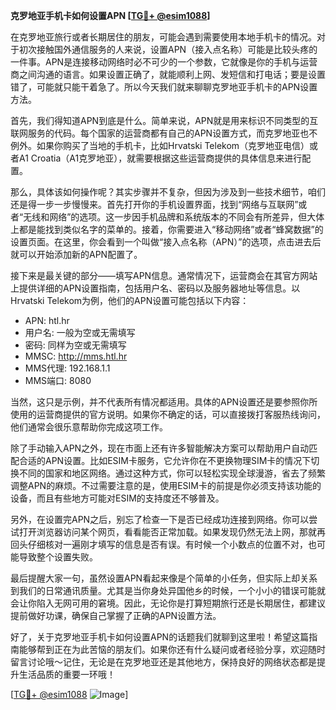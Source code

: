 **克罗地亚手机卡如何设置APN [[TG💪+ @esim1088](https://t.me/s/esim1088)]**

在克罗地亚旅行或者长期居住的朋友，可能会遇到需要使用本地手机卡的情况。对于初次接触国外通信服务的人来说，设置APN（接入点名称）可能是比较头疼的一件事。APN是连接移动网络时必不可少的一个参数，它就像是你的手机与运营商之间沟通的语言。如果设置正确了，就能顺利上网、发短信和打电话；要是设置错了，可能就只能干着急了。所以今天我们就来聊聊克罗地亚手机卡的APN设置方法。

首先，我们得知道APN到底是什么。简单来说，APN就是用来标识不同类型的互联网服务的代码。每个国家的运营商都有自己的APN设置方式，而克罗地亚也不例外。如果你购买了当地的手机卡，比如Hrvatski Telekom（克罗地亚电信）或者A1 Croatia（A1克罗地亚），就需要根据这些运营商提供的具体信息来进行配置。

那么，具体该如何操作呢？其实步骤并不复杂，但因为涉及到一些技术细节，咱们还是得一步一步慢慢来。首先打开你的手机设置界面，找到“网络与互联网”或者“无线和网络”的选项。这一步因手机品牌和系统版本的不同会有所差异，但大体上都是能找到类似名字的菜单的。接着，你需要进入“移动网络”或者“蜂窝数据”的设置页面。在这里，你会看到一个叫做“接入点名称（APN）”的选项，点击进去后就可以开始添加新的APN配置了。

接下来是最关键的部分——填写APN信息。通常情况下，运营商会在其官方网站上提供详细的APN设置指南，包括用户名、密码以及服务器地址等信息。以Hrvatski Telekom为例，他们的APN设置可能包括以下内容：
- APN: htl.hr
- 用户名: 一般为空或无需填写
- 密码: 同样为空或无需填写
- MMSC: http://mms.htl.hr
- MMS代理: 192.168.1.1
- MMS端口: 8080

当然，这只是示例，并不代表所有情况都适用。具体的APN设置还是要参照你所使用的运营商提供的官方说明。如果你不确定的话，可以直接拨打客服热线询问，他们通常会很乐意帮助你完成这项工作。

除了手动输入APN之外，现在市面上还有许多智能解决方案可以帮助用户自动匹配合适的APN设置。比如ESIM卡服务，它允许你在不更换物理SIM卡的情况下切换不同的国家和地区网络。通过这种方式，你可以轻松实现全球漫游，省去了频繁调整APN的麻烦。不过需要注意的是，使用ESIM卡的前提是你必须支持该功能的设备，而且有些地方可能对ESIM的支持度还不够普及。

另外，在设置完APN之后，别忘了检查一下是否已经成功连接到网络。你可以尝试打开浏览器访问某个网页，看看能否正常加载。如果发现仍然无法上网，那就再回头仔细核对一遍刚才填写的信息是否有误。有时候一个小数点的位置不对，也可能导致整个设置失败。

最后提醒大家一句，虽然设置APN看起来像是个简单的小任务，但实际上却关系到我们的日常通讯质量。尤其是当你身处异国他乡的时候，一个小小的错误可能就会让你陷入无网可用的窘境。因此，无论你是打算短期旅行还是长期居住，都建议提前做好功课，确保自己掌握了正确的APN设置方法。

好了，关于克罗地亚手机卡如何设置APN的话题我们就聊到这里啦！希望这篇指南能够帮到正在为此苦恼的朋友们。如果你还有什么疑问或者经验分享，欢迎随时留言讨论哦～记住，无论是在克罗地亚还是其他地方，保持良好的网络状态都是提升生活品质的重要一环哦！

[[TG💪+ @esim1088](https://t.me/s/esim1088) ![Image](https://i.postimg.cc/4NQfJmqS/Snipaste-2025-05-13-00-14-12.png)]